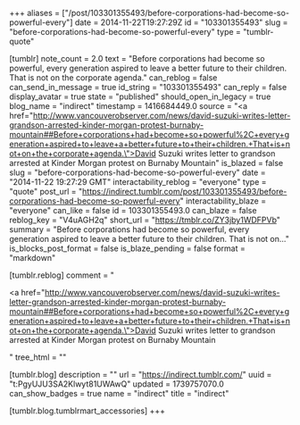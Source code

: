 +++
aliases = ["/post/103301355493/before-corporations-had-become-so-powerful-every"]
date = 2014-11-22T19:27:29Z
id = "103301355493"
slug = "before-corporations-had-become-so-powerful-every"
type = "tumblr-quote"

[tumblr]
note_count = 2.0
text = "Before corporations had become so powerful, every generation aspired to leave a better future to their children. That is not on the corporate agenda."
can_reblog = false
can_send_in_message = true
id_string = "103301355493"
can_reply = false
display_avatar = true
state = "published"
should_open_in_legacy = true
blog_name = "indirect"
timestamp = 1416684449.0
source = "<a href=\"http://www.vancouverobserver.com/news/david-suzuki-writes-letter-grandson-arrested-kinder-morgan-protest-burnaby-mountain##Before+corporations+had+become+so+powerful%2C+every+generation+aspired+to+leave+a+better+future+to+their+children.+That+is+not+on+the+corporate+agenda.\">David Suzuki writes letter to grandson arrested at Kinder Morgan protest on Burnaby Mountain</a>"
is_blazed = false
slug = "before-corporations-had-become-so-powerful-every"
date = "2014-11-22 19:27:29 GMT"
interactability_reblog = "everyone"
type = "quote"
post_url = "https://indirect.tumblr.com/post/103301355493/before-corporations-had-become-so-powerful-every"
interactability_blaze = "everyone"
can_like = false
id = 103301355493.0
can_blaze = false
reblog_key = "V4uAGH2q"
short_url = "https://tmblr.co/ZY3jby1WDFPVb"
summary = "Before corporations had become so powerful, every generation aspired to leave a better future to their children. That is not on..."
is_blocks_post_format = false
is_blaze_pending = false
format = "markdown"

[tumblr.reblog]
comment = "<p><a href=\"http://www.vancouverobserver.com/news/david-suzuki-writes-letter-grandson-arrested-kinder-morgan-protest-burnaby-mountain##Before+corporations+had+become+so+powerful%2C+every+generation+aspired+to+leave+a+better+future+to+their+children.+That+is+not+on+the+corporate+agenda.\">David Suzuki writes letter to grandson arrested at Kinder Morgan protest on Burnaby Mountain</a></p>"
tree_html = ""

[tumblr.blog]
description = ""
url = "https://indirect.tumblr.com/"
uuid = "t:PgyUJU3SA2Klwyt81UWAwQ"
updated = 1739757070.0
can_show_badges = true
name = "indirect"
title = "indirect"

[tumblr.blog.tumblrmart_accessories]
+++
